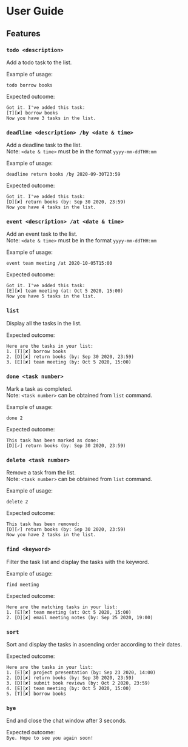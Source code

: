 # User Guide

## Features 

### `todo <description>`
Add a todo task to the list.

Example of usage: 

`todo borrow books`

Expected outcome:

```
Got it. I've added this task:
[T][✘] borrow books
Now you have 3 tasks in the list.
```

### `deadline <description> /by <date & time>`
Add a deadline task to the list.<br />
Note: `<date & time>` must be in the format `yyyy-mm-ddTHH:mm`

Example of usage:  

`deadline return books /by 2020-09-30T23:59`

Expected outcome:  

```
Got it. I've added this task:
[D][✘] return books (by: Sep 30 2020, 23:59)
Now you have 4 tasks in the list.
```

### `event <description> /at <date & time>`
Add an event task to the list.<br />
Note: `<date & time>` must be in the format `yyyy-mm-ddTHH:mm`

Example of usage:   

`event team meeting /at 2020-10-05T15:00`

Expected outcome:  

```
Got it. I've added this task:
[E][✘] team meeting (at: Oct 5 2020, 15:00)
Now you have 5 tasks in the list.
```

### `list`
Display all the tasks in the list.

Expected outcome:  

```
Here are the tasks in your list:
1. [T][✘] borrow books
2. [D][✘] return books (by: Sep 30 2020, 23:59)
3. [E][✘] team meeting (by: Oct 5 2020, 15:00)
```

### `done <task number>`
Mark a task as completed.<br />
Note: `<task number>` can be obtained from `list` command.

Example of usage:  

`done 2`

Expected outcome:  

```
This task has been marked as done:
[D][✓] return books (by: Sep 30 2020, 23:59)
```

### `delete <task number>`
Remove a task from the list.<br />
Note: `<task number>` can be obtained from `list` command.

Example of usage:  

`delete 2`

Expected outcome:  

```
This task has been removed:
[D][✓] return books (by: Sep 30 2020, 23:59)
Now you have 2 tasks in the list.
```

### `find <keyword>`
Filter the task list and display the tasks with the keyword.

Example of usage:  

`find meeting`

Expected outcome:  

```
Here are the matching tasks in your list:
1. [E][✘] team meeting (at: Oct 5 2020, 15:00)
2. [D][✘] email meeting notes (by: Sep 25 2020, 19:00)
```

### `sort`
Sort and display the tasks in ascending order according to their dates.

Expected outcome:  

```
Here are the tasks in your list:
1. [E][✘] project presentation (by: Sep 23 2020, 14:00)
2. [D][✘] return books (by: Sep 30 2020, 23:59)
3. [D][✘] submit book reviews (by: Oct 2 2020, 23:59)
4. [E][✘] team meeting (by: Oct 5 2020, 15:00)
5. [T][✘] borrow books
```

### `bye`
End and close the chat window after 3 seconds.

Expected outcome:  
`Bye. Hope to see you again soon!`